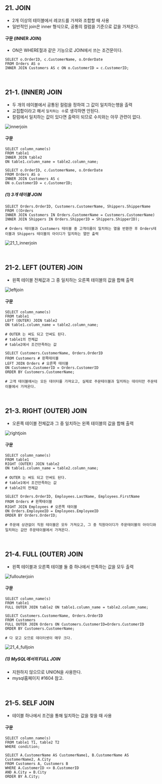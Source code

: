 ## 21. JOIN

- 2개 이상의 테이블에서 레코드를 가져와 조합할 때 사용
- 일반적인 join은 inner 형식으로, 공통의 컬럼을 기준으로 값을 가져온다.

#### 구문 (INNER JOIN)

- ON은 WHERE절과 같은 기능으로 JOIN에서 쓰는 조건문이다.

~~~
SELECT o.OrderID, c.CustomerName, o.OrderDate
FROM Orders AS o
INNER JOIN Customers AS c ON o.CustomerID = c.CustomerID;
~~~

<br>

## 21-1. (INNER) JOIN 

- 두 개의 테이블에서 공통된 컬럼을 정하여 그 값이 일치하는행을 출력
- 교집합이라고 해서 `일치하는 수`로 생각하면 안된다.
- 칼럼에서 일치하는 값이 있다면 출력이 되므로 수치와는 아무 관련이 없다.

![innerjoin](https://www.w3schools.com/sql/img_innerjoin.gif)

#### 구문

~~~
SELECT column_name(s)
FROM table1
INNER JOIN table2 
ON table1.column_name = table2.column_name;

SELECT o.OrderID, c.CustomerName, o.OrderDate
FROM Orders AS o
INNER JOIN Customers AS c 
ON o.CustomerID = c.CustomerID;
~~~

##### (1) 3개 테이블 JOIN

~~~
SELECT Orders.OrderID, Customers.CustomerName, Shippers.ShipperName
FROM ((Orders
INNER JOIN Customers IN Orders.CustomerName = Customers.CustomerName)
INNER JOIN Shippers IN Orders.ShipperID = Shippers.ShipperID);

# Orders 테이블과 Customers 테이블 중 고객이름이 일치하는 열을 반환한 후 Orders테이블과 Shippers 테이블의 아이디가 일치하는 열만 출력
~~~

![21_1_innerjoin](https://github.com/juliahwang/wps-til/blob/master/0519-Day10-python3/HW-SQL%20study/sql-img/21_1_innerjoin.png)

<br>

## 21-2. LEFT (OUTER) JOIN

- 왼쪽 테이블 전체값과 그 중 일치하는 오른쪽 테이블의 값을 합해 출력

![leftjoin](https://www.w3schools.com/sql/img_leftjoin.gif)

#### 구문

~~~
SELECT column_name(s)
FROM table1
LEFT (OUTER) JOIN table2 
ON table1.column_name = table2.column_name;

# OUTER 는 써도 되고 안써도 된다.
# table1의 전체값
# table2에서 조건만족하는 값

SELECT Customers.CustomerName, Orders.OrderID
FROM Customers # 왼쪽테이블
LEFT JOIN Orders # 오른쪽 테이블
ON Customers.CustomerID = Orders.CustomerID
ORDER BY Customers.CustomerName;

# 고객 테이블에서는 모든 데이터를 가져오고, 실제로 주문테이블과 일치하는 데이터만 주문테이블에서 가져온다.
~~~

<br>

## 21-3. RIGHT (OUTER) JOIN

- 오른쪽 테이블 전체값과 그 중 일치하는 왼쪽 테이블의 값을 합해 출력

![rightjoin](https://www.w3schools.com/sql/img_rightjoin.gif)

#### 구문

~~~
SELECT column_name(s)
FROM table1
RIGHT (OUTER) JOIN table2 
ON table1.column_name = table2.column_name;

# OUTER 는 써도 되고 안써도 된다.
# table1에서 조건만족하는 값
# table2의 전체값

SELECT Orders.OrderID, Employees.LastName, Employees.FirstName
FROM Orders # 왼쪽테이블
RIGHT JOIN Employees # 오른쪽 테이블
ON Orders.EmployeeID = Employees.EmployeeID
ORDER BY Orders.OrderID;

# 주문에 상관없이 직원 테이블은 모두 가져오고, 그 중 직원아이디가 주문테이블의 아이디와 일치하는 값만 주문테이블에서 가져온다. 
~~~


<br>

## 21-4. FULL (OUTER) JOIN

- 왼쪽 테이블과 오른쪽 테이블 둘 중 하나에서 만족하는 값을 모두 출력 

![fullouterjoin](https://www.w3schools.com/sql/img_fulljoin.gif)

#### 구문

~~~
SELECT column_name(s)
FROM table1
FULL OUTER JOIN table2 ON table1.column_name = table2.column_name;

SELECT Customers.CustomerName, Orders.OrderID
FROM Customers
FULL OUTER JOIN Orders ON Customers.CustomerID=Orders.CustomerID
ORDER BY Customers.CustomerName;

# 다 갖고 오므로 데이터셋이 매우 크다.
~~~

![21_4_fulljoin](https://github.com/juliahwang/wps-til/blob/master/0519-Day10-python3/HW-SQL%20study/sql-img/21_4_fulljoin.png)

##### (1) MySQL에서의 FULL JOIN

- 지원하지 않으므로 UNION을 사용한다.
- mysql홈페이지 #1604 참고.


<br>

## 21-5. SELF JOIN

- 테이블 하나에서 조건을 통해 일치하는 값을 찾을 때 사용

#### 구문

~~~
SELECT column_name(s)
FROM table1 T1, table2 T2
WHERE condition;

SELECT A.CustomerName AS CustomerName1, B.CustomerName AS CustomerName2, A.City
FROM Customers A, Customers B
WHERE A.CustomerID <> B.CustomerID
AND A.City = B.City 
ORDER BY A.City;
~~~

<br>
